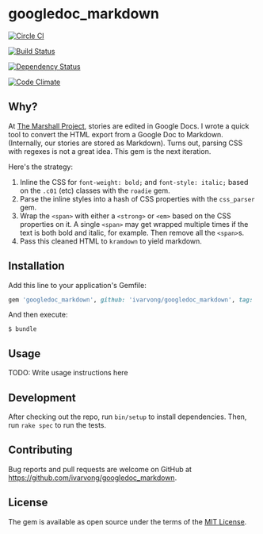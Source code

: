 # googledoc_markdown

[![Circle CI](https://circleci.com/gh/ivarvong/googledoc_markdown.svg?style=svg)](https://circleci.com/gh/ivarvong/googledoc_markdown)

[![Build Status](https://travis-ci.org/ivarvong/googledoc_markdown.svg?branch=master)](https://travis-ci.org/ivarvong/googledoc_markdown)

[![Dependency Status](https://gemnasium.com/ivarvong/googledoc_markdown.svg)](https://gemnasium.com/ivarvong/googledoc_markdown)

[![Code Climate](https://codeclimate.com/github/ivarvong/googledoc_markdown/badges/gpa.svg)](https://codeclimate.com/github/ivarvong/googledoc_markdown)

## Why?

At [The Marshall Project](https://www.themarshallproject.org/), stories are edited in Google Docs. I wrote a quick tool to convert the HTML export from a Google Doc to Markdown. (Internally, our stories are stored as Markdown). Turns out, parsing CSS with regexes is not a great idea. This gem is the next iteration.

Here's the strategy:

1. Inline the CSS for `font-weight: bold;` and `font-style: italic;` based on the `.c01` (etc) classes with the `roadie` gem.
2. Parse the inline styles into a hash of CSS properties with the `css_parser` gem.
3. Wrap the `<span>` with either a `<strong>` or `<em>` based on the CSS properties on it. A single `<span>` may get wrapped multiple times if the text is both bold and italic, for example. Then remove all the `<span>`s.
4. Pass this cleaned HTML to `kramdown` to yield markdown.

## Installation

Add this line to your application's Gemfile:

```ruby
gem 'googledoc_markdown', github: 'ivarvong/googledoc_markdown', tag: 'v0.1.0'
```

And then execute:

    $ bundle

## Usage

TODO: Write usage instructions here

## Development

After checking out the repo, run `bin/setup` to install dependencies. Then, run `rake spec` to run the tests.

## Contributing

Bug reports and pull requests are welcome on GitHub at https://github.com/ivarvong/googledoc_markdown.

## License

The gem is available as open source under the terms of the [MIT License](https://opensource.org/licenses/MIT).
